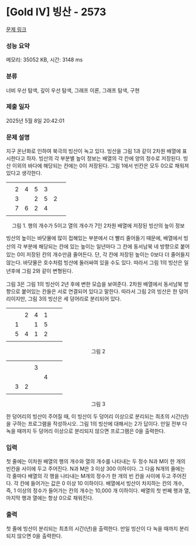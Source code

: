 # [Gold IV] 빙산 - 2573 

[문제 링크](https://www.acmicpc.net/problem/2573) 

### 성능 요약

메모리: 35052 KB, 시간: 3148 ms

### 분류

너비 우선 탐색, 깊이 우선 탐색, 그래프 이론, 그래프 탐색, 구현

### 제출 일자

2025년 5월 8일 20:42:01

### 문제 설명

<p>지구 온난화로 인하여 북극의 빙산이 녹고 있다. 빙산을 그림 1과 같이 2차원 배열에 표시한다고 하자. 빙산의 각 부분별 높이 정보는 배열의 각 칸에 양의 정수로 저장된다. 빙산 이외의 바다에 해당되는 칸에는 0이 저장된다. 그림 1에서 빈칸은 모두 0으로 채워져 있다고 생각한다.</p>

<table class="table table-bordered td-center table-center-35 td-width-5">
	<tbody>
		<tr>
			<td> </td>
			<td> </td>
			<td> </td>
			<td> </td>
			<td> </td>
			<td> </td>
			<td> </td>
		</tr>
		<tr>
			<td> </td>
			<td>2</td>
			<td>4</td>
			<td>5</td>
			<td>3</td>
			<td> </td>
			<td> </td>
		</tr>
		<tr>
			<td> </td>
			<td>3</td>
			<td> </td>
			<td>2</td>
			<td>5</td>
			<td>2</td>
			<td> </td>
		</tr>
		<tr>
			<td> </td>
			<td>7</td>
			<td>6</td>
			<td>2</td>
			<td>4</td>
			<td> </td>
			<td> </td>
		</tr>
		<tr>
			<td> </td>
			<td> </td>
			<td> </td>
			<td> </td>
			<td> </td>
			<td> </td>
			<td> </td>
		</tr>
	</tbody>
</table>

<p style="text-align: center;">그림 1. 행의 개수가 5이고 열의 개수가 7인 2차원 배열에 저장된 빙산의 높이 정보</p>

<p><span style="line-height:1.6em">빙산의 높이는 바닷물에 많이 접해있는 부분에서 더 빨리 줄어들기 때문에, 배열에서 빙산의 각 부분에 해당되는 칸에 있는 높이는 일년마다 그 칸에 동서남북 네 방향으로 붙어있는 0이 저장된 칸의 개수만큼 줄어든다. 단, 각 칸에 저장된 높이는 0보다 더 줄어들지 않는다. 바닷물은 호수처럼 빙산에 둘러싸여 있을 수도 있다. 따라서 그림 1의 빙산은 일년후에 그림 2와 같이 변형된다.</span></p>

<p>그림 3은 그림 1의 빙산이 2년 후에 변한 모습을 보여준다. 2차원 배열에서 동서남북 방향으로 붙어있는 칸들은 서로 연결되어 있다고 말한다. 따라서 그림 2의 빙산은 한 덩어리이지만, 그림 3의 빙산은 세 덩어리로 분리되어 있다.</p>

<table class="table table-bordered td-center table-center-35 td-width-5">
	<tbody>
		<tr>
			<td> </td>
			<td> </td>
			<td> </td>
			<td> </td>
			<td> </td>
			<td> </td>
			<td> </td>
		</tr>
		<tr>
			<td> </td>
			<td> </td>
			<td>2</td>
			<td>4</td>
			<td>1</td>
			<td> </td>
			<td> </td>
		</tr>
		<tr>
			<td> </td>
			<td>1</td>
			<td> </td>
			<td>1</td>
			<td>5</td>
			<td> </td>
			<td> </td>
		</tr>
		<tr>
			<td> </td>
			<td>5</td>
			<td>4</td>
			<td>1</td>
			<td>2</td>
			<td> </td>
			<td> </td>
		</tr>
		<tr>
			<td> </td>
			<td> </td>
			<td> </td>
			<td> </td>
			<td> </td>
			<td> </td>
			<td> </td>
		</tr>
	</tbody>
</table>

<p style="text-align: center;">그림 2</p>

<table class="table table-bordered td-center table-center-35 td-width-5">
	<tbody>
		<tr>
			<td> </td>
			<td> </td>
			<td> </td>
			<td> </td>
			<td> </td>
			<td> </td>
			<td> </td>
		</tr>
		<tr>
			<td> </td>
			<td> </td>
			<td> </td>
			<td>3</td>
			<td> </td>
			<td> </td>
			<td> </td>
		</tr>
		<tr>
			<td> </td>
			<td> </td>
			<td> </td>
			<td> </td>
			<td>4</td>
			<td> </td>
			<td> </td>
		</tr>
		<tr>
			<td> </td>
			<td>3</td>
			<td>2</td>
			<td> </td>
			<td> </td>
			<td> </td>
			<td> </td>
		</tr>
		<tr>
			<td> </td>
			<td> </td>
			<td> </td>
			<td> </td>
			<td> </td>
			<td> </td>
			<td> </td>
		</tr>
	</tbody>
</table>

<p style="text-align: center;">그림 3</p>

<p>한 덩어리의 빙산이 주어질 때, 이 빙산이 두 덩어리 이상으로 분리되는 최초의 시간(년)을 구하는 프로그램을 작성하시오. 그림 1의 빙산에 대해서는 2가 답이다. 만일 전부 다 녹을 때까지 두 덩어리 이상으로 분리되지 않으면 프로그램은 0을 출력한다.</p>

### 입력 

 <p>첫 줄에는 이차원 배열의 행의 개수와 열의 개수를 나타내는 두 정수 N과 M이 한 개의 빈칸을 사이에 두고 주어진다. N과 M은 3 이상 300 이하이다. 그 다음 N개의 줄에는 각 줄마다 배열의 각 행을 나타내는 M개의 정수가 한 개의 빈 칸을 사이에 두고 주어진다. 각 칸에 들어가는 값은 0 이상 10 이하이다. 배열에서 빙산이 차지하는 칸의 개수, 즉, 1 이상의 정수가 들어가는 칸의 개수는 10,000 개 이하이다. 배열의 첫 번째 행과 열, 마지막 행과 열에는 항상 0으로 채워진다.</p>

### 출력 

 <p>첫 줄에 빙산이 분리되는 최초의 시간(년)을 출력한다. 만일 빙산이 다 녹을 때까지 분리되지 않으면 0을 출력한다.</p>

